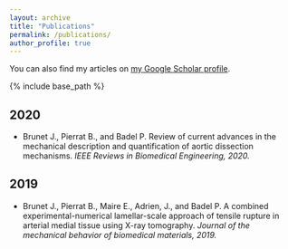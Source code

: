 ```yaml
---
layout: archive
title: "Publications"
permalink: /publications/
author_profile: true
---
```



<p class="archive_text">You can also find my articles on <a href="https://scholar.google.com/citations?user=7T_yo4UAAAAJ&hl=en&oi=sra" target="\_blank">my Google Scholar profile</a>.</p>


{% include base_path %}


2020
------
+ Brunet J., Pierrat B., and Badel P. Review of current advances in the mechanical description and quantification of aortic dissection mechanisms.
*IEEE Reviews in Biomedical Engineering, 2020.* &nbsp; <a href="/files/2019_paper.pdf" target="\_blank"><i class="fas fa-file-alt"></i></a>


2019
------
+ Brunet J., Pierrat B., Maire E., Adrien, J., and Badel P. A combined experimental-numerical lamellar-scale approach of tensile rupture in arterial medial tissue using X-ray tomography.
*Journal of the mechanical behavior of biomedical materials, 2019.* &nbsp; <a href="/files/2020_Review.pdf" target="\_blank"><i class="fas fa-file-alt"></i></a>
